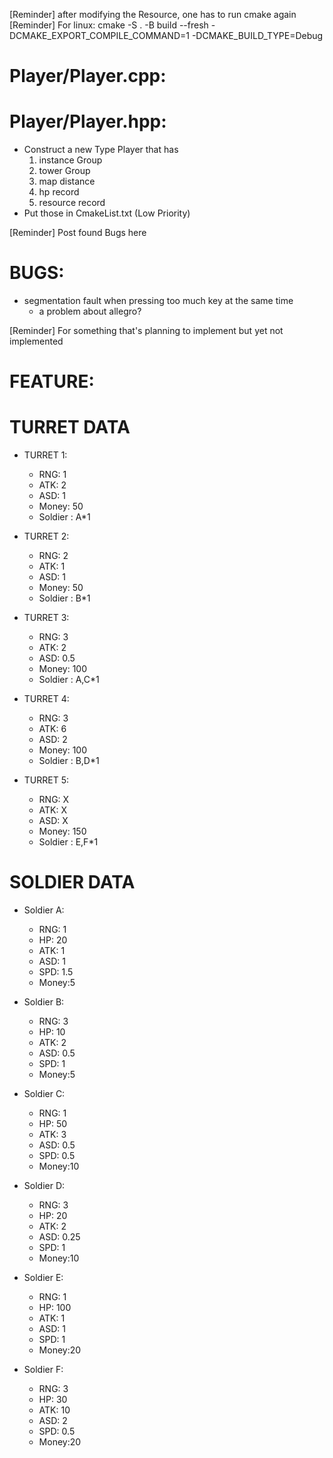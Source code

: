 [Reminder] after modifying the Resource, one has to run cmake again
[Reminder] For linux: cmake -S . -B build --fresh -DCMAKE_EXPORT_COMPILE_COMMAND=1 -DCMAKE_BUILD_TYPE=Debug



# Player/Player.cpp:
# Player/Player.hpp:
- Construct a new Type Player that has
    1. instance Group
    2. tower Group
    3. map distance
    4. hp record
    5. resource record
- Put those in CmakeList.txt (Low Priority)

[Reminder] Post found Bugs here
# BUGS:
- segmentation fault when pressing too much key at the same time
    - a problem about allegro?

[Reminder] For something that's planning to implement but yet not implemented
# FEATURE:

# TURRET DATA
- TURRET 1:
    - RNG: 1
    - ATK: 2
    - ASD: 1
    - Money: 50
    - Soldier : A*1

- TURRET 2:
    - RNG: 2
    - ATK: 1
    - ASD: 1
    - Money: 50
    - Soldier : B*1

- TURRET 3:
    - RNG: 3
    - ATK: 2
    - ASD: 0.5
    - Money: 100
    - Soldier : A,C*1 
- TURRET 4:
    - RNG: 3
    - ATK: 6
    - ASD: 2
    - Money: 100
    - Soldier : B,D*1 

- TURRET 5:
    - RNG: X
    - ATK: X
    - ASD: X
    - Money: 150
    - Soldier : E,F*1

# SOLDIER DATA
- Soldier A:
    - RNG: 1
    - HP: 20
    - ATK: 1
    - ASD: 1
    - SPD: 1.5
    - Money:5

- Soldier B:
    - RNG: 3
    - HP: 10
    - ATK: 2
    - ASD: 0.5
    - SPD: 1
    - Money:5

- Soldier C:
    - RNG: 1
    - HP: 50
    - ATK: 3
    - ASD: 0.5
    - SPD: 0.5
    - Money:10

- Soldier D:
    - RNG: 3
    - HP: 20
    - ATK: 2
    - ASD: 0.25
    - SPD: 1
    - Money:10

- Soldier E:
    - RNG: 1
    - HP: 100
    - ATK: 1
    - ASD: 1
    - SPD: 1
    - Money:20

- Soldier F:
    - RNG: 3
    - HP: 30
    - ATK: 10
    - ASD: 2
    - SPD: 0.5
    - Money:20
